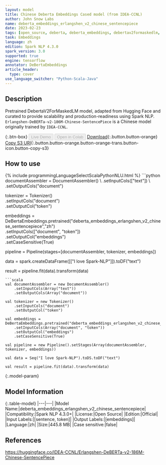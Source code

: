 ```yaml
---
layout: model
title: Chinese Deberta Embeddings Cased model (from IDEA-CCNL)
author: John Snow Labs
name: deberta_embeddings_erlangshen_v2_chinese_sentencepiece
date: 2023-02-23
tags: [open_source, deberta, deberta_embeddings, debertav2formaskedlm, zh, tensorflow]
task: Embeddings
language: zh
edition: Spark NLP 4.3.0
spark_version: 3.0
supported: true
engine: tensorflow
annotator: DeBertaEmbeddings
article_header:
  type: cover
use_language_switcher: "Python-Scala-Java"
---
```


## Description

Pretrained DebertaV2ForMaskedLM model, adapted from Hugging Face and curated to provide scalability and production-readiness using Spark NLP. `Erlangshen-DeBERTa-v2-186M-Chinese-SentencePiece` is a Chinese model originally trained by `IDEA-CCNL`.

{:.btn-box}
<button class="button button-orange" disabled>Live Demo</button>
<button class="button button-orange" disabled>Open in Colab</button>
[Download](https://s3.amazonaws.com/auxdata.johnsnowlabs.com/public/models/deberta_embeddings_erlangshen_v2_chinese_sentencepiece_zh_4.3.0_3.0_1677192535880.zip){:.button.button-orange}
[Copy S3 URI](s3://auxdata.johnsnowlabs.com/public/models/deberta_embeddings_erlangshen_v2_chinese_sentencepiece_zh_4.3.0_3.0_1677192535880.zip){:.button.button-orange.button-orange-trans.button-icon.button-copy-s3}

## How to use



<div class="tabs-box" markdown="1">
{% include programmingLanguageSelectScalaPythonNLU.html %}
```python
documentAssembler = DocumentAssembler() \
    .setInputCols(["text"]) \
    .setOutputCols("document")

tokenizer = Tokenizer() \
    .setInputCols("document") \
    .setOutputCol("token")

embeddings = DeBertaEmbeddings.pretrained("deberta_embeddings_erlangshen_v2_chinese_sentencepiece","zh") \
    .setInputCols(["document", "token"]) \
    .setOutputCol("embeddings") \
    .setCaseSensitive(True)
    
pipeline = Pipeline(stages=[documentAssembler, tokenizer, embeddings])

data = spark.createDataFrame([["I love Spark-NLP"]]).toDF("text")

result = pipeline.fit(data).transform(data)
```
```scala
val documentAssembler = new DocumentAssembler() 
    .setInputCols(Array("text")) 
    .setOutputCols(Array("document"))
      
val tokenizer = new Tokenizer()
    .setInputCols("document")
    .setOutputCol("token")
 
val embeddings = DeBertaEmbeddings.pretrained("deberta_embeddings_erlangshen_v2_chinese_sentencepiece","zh") 
    .setInputCols(Array("document", "token"))
    .setOutputCol("embeddings")
    .setCaseSensitive(True)    
   
val pipeline = new Pipeline().setStages(Array(documentAssembler, tokenizer, embeddings))

val data = Seq("I love Spark-NLP").toDS.toDF("text")

val result = pipeline.fit(data).transform(data)
```
</div>

{:.model-param}
## Model Information

{:.table-model}
|---|---|
|Model Name:|deberta_embeddings_erlangshen_v2_chinese_sentencepiece|
|Compatibility:|Spark NLP 4.3.0+|
|License:|Open Source|
|Edition:|Official|
|Input Labels:|[sentence, token]|
|Output Labels:|[embeddings]|
|Language:|zh|
|Size:|445.8 MB|
|Case sensitive:|false|

## References

https://huggingface.co/IDEA-CCNL/Erlangshen-DeBERTa-v2-186M-Chinese-SentencePiece